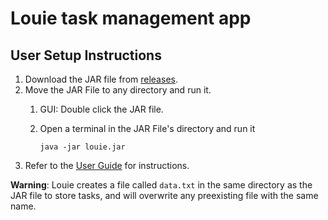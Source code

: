 # Louie task management app

## User Setup Instructions

1. Download the JAR file from [releases](https://github.com/chiaryan/ip/releases/download/A-Release/louie.jar).
2. Move the JAR File to any directory and run it.
    1. GUI: Double click the JAR file.
    2. Open a terminal in the JAR File's directory and run it

        ```shell
        java -jar louie.jar
        ```
3. Refer to the [User Guide](https://chiaryan.github.io/ip/) for instructions.
       
**Warning**: Louie creates a file called `data.txt` in the same directory as the JAR file to store tasks, 
and will overwrite any preexisting file with the same name.
